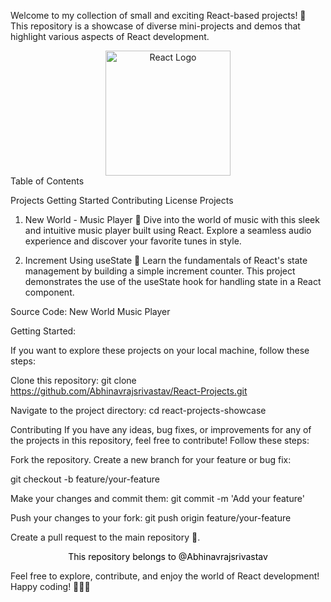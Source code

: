 Welcome to my collection of small and exciting React-based projects! 🚀 This repository is a showcase of diverse mini-projects and demos that highlight various aspects of React development.

<div align="center">
  <img src="https://cdn.freebiesupply.com/logos/large/2x/react-1-logo-png-transparent.png" alt="React Logo" style="height: 200px; width: 200px;">
</div>
Table of Contents

Projects
Getting Started
Contributing
License
Projects

1. New World - Music Player 🎵
Dive into the world of music with this sleek and intuitive music player built using React. Explore a seamless audio experience and discover your favorite tunes in style.

2. Increment Using useState 🔢
Learn the fundamentals of React's state management by building a simple increment counter. This project demonstrates the use of the useState hook for handling state in a React component.

Source Code: New World Music Player

Getting Started: 

If you want to explore these projects on your local machine, follow these steps:

Clone this repository: 
git clone https://github.com/Abhinavrajsrivastav/React-Projects.git

Navigate to the project directory:
cd react-projects-showcase


Contributing
If you have any ideas, bug fixes, or improvements for any of the projects in this repository, feel free to contribute! Follow these steps:

Fork the repository.
Create a new branch for your feature or bug fix:

git checkout -b feature/your-feature

Make your changes and commit them:
git commit -m 'Add your feature'

Push your changes to your fork:
git push origin feature/your-feature

Create a pull request to the main repository 🚀.

<p id="licence" style="text-align: center; color: black; font-size: bold;">This repository belongs to @Abhinavrajsrivastav</p>
Feel free to explore, contribute, and enjoy the world of React development! Happy coding! 🚀👨‍💻